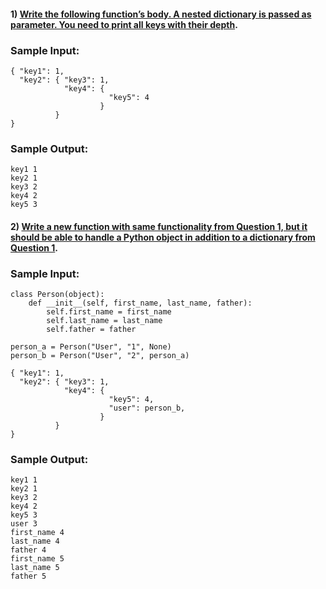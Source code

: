 
#### 1) [Write the following function’s body. A nested dictionary is passed as parameter. You need to print all keys with their depth](https://github.com/sujonict07/offline/blob/master/find_nested_depth.py).

### Sample Input:

```
{ "key1": 1, 
  "key2": { "key3": 1, 
            "key4": {
                      "key5": 4
                    }
          }
}
```

### Sample Output:
```
key1 1
key2 1
key3 2
key4 2
key5 3
```

#### 2) [ Write a new function with same functionality from Question 1, but it should be able to handle a Python object in addition to a dictionary from Question 1](https://github.com/sujonict07/offline/blob/master/find_nested_depth_with_class_objects.py).

### Sample Input:

```
class Person(object):
	def __init__(self, first_name, last_name, father):
		self.first_name = first_name
		self.last_name = last_name
		self.father = father

person_a = Person("User", "1", None)
person_b = Person("User", "2", person_a)

{ "key1": 1, 
  "key2": { "key3": 1, 
            "key4": {
                      "key5": 4,                      
                      "user": person_b,
                    }
          }
}
```

### Sample Output:
```
key1 1
key2 1
key3 2
key4 2
key5 3
user 3
first_name 4
last_name 4
father 4
first_name 5
last_name 5
father 5
```
